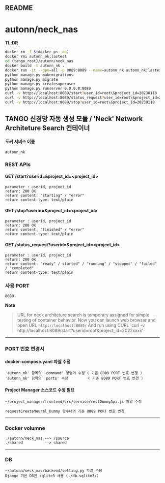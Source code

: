 README
---

# autonn/neck_nas

**TL;DR**
```bash
docker rm -f $(docker ps -aq)
docker rmi autonn_nk:lastest
cd {tango_root}/autonn/neck_nas
docker build -t autonn_nk .
docker run -it --gpu=all -p 8089:8089 --name=autonn_nk autonn_nk:lastest
python manage.py makemigrations
python manage.py migrate
python manage.py createsuperuser
python manage.py runserver 0.0.0.0:8089
curl -v http://localhost:8089/start?user_id=root\&project_id=20230118
curl -v http://localhost:8089/status_request?user_id=root\&project_id=20230118
curl -v http://localhost:8089/stop?user_id=root\&project_id=20230118
```

## TANGO 신경망 자동 생성 모듈 / 'Neck' Network Architeture Search 컨테이너
#### 도커 서비스 이름
    autonn_nk

### REST APIs
#### GET /start?userid=<userid>&project_id=<project_id>
    parameter : userid, project_id
    return: 200 OK
    return content: "starting" / "error"
    return content-type: text/plain

#### GET /stop?userid=<userid>&project_id=<project_id>
    parameter : userid, project_id
    return: 200 OK
    return content: "finished" / "error"
    return content-type: text/plain

#### GET /status_request?userid=<userid>&project_id=<project_id>
    parameter : userid, project_id
    return: 200 OK
    return content: "ready" / started" / "runnung" / "stopped" / "failed" / "completed"
    return content-type: text/plain

### 사용 PORT
    8089

**Note**
> URL for neck architeture search is temporary assigned for simple testing of container behavior.
Now you can launch web browser and open URL `http://localhost:8089/`
And run using CURL 'curl -v http://localhost:8089/start?userid=root\&project_id=2022xxxx'


---
### PORT 번호 변경시
####  docker-compose.yaml 파일 수정
    'autonn_nk' 항목의 'command' 명령어 수정 ( 기존 8089 PORT 번호 변경 )
    'autonn_nk' 항목의 'ports' 수정         ( 기존 8089 PORT 번호 변경 )

#### Project Manager 소스코드 수정 필요
    ~/project_manager/frontend/src/service/restDummyApi.js 파일 수정

    requestCreateNeural_Dummy 함수내의 기존 8089 PORT 번호 변경

---
### Docker volumne
    ./autonn/neck_nas --> /source
    ./shared          --> shared

---
### DB
    ~/autonn/neck_nas/backend/setting.py 파일 수정
    Django 기본 DB인 sqlite3 사용 (./db.sqlite3/)

